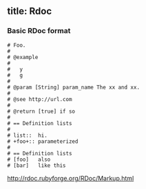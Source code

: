 title: Rdoc
----

### Basic RDoc format

    # Foo.
    # 
    # @example
    #
    #   y
    #   g
    #
    # @param [String] param_name The xx and xx.
    #
    # @see http://url.com
    #
    # @return [true] if so
    #
    # == Definition lists
    #
    # list::  hi.
    # +foo+:: parameterized
    #
    # == Definition lists
    # [foo]   also
    # [bar]   like this

http://rdoc.rubyforge.org/RDoc/Markup.html
